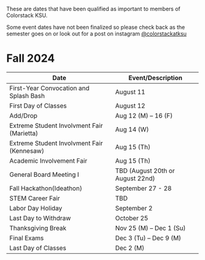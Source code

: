 These are dates that have been qualified as important to members of Colorstack KSU.

Some event dates have not been finalized so please check back as the semester goes on or look out for a post on instagram [@colorstackatksu](https://www.instagram.com/colorstackatksu/)

# Fall 2024

| Date     | Event/Description      |
|----------------|----------------|
| First-Year Convocation and Splash Bash | August 11 |
| First Day of Classes  | August 12 |
| Add/Drop  | Aug 12 (M) – 16 (F) |
| Extreme Student Involvment Fair (Marietta)  | Aug 14 (W) |
| Extreme Student Involvment Fair (Kennesaw)  | Aug 15 (Th) |
| Academic Involvement Fair  | Aug 15 (Th) |
| General Board Meeting I | TBD (August 20th or August 22nd) |
| Fall Hackathon(Ideathon) | September 27 - 28 |
| STEM Career Fair | TBD |
| Labor Day Holiday  | September 2  |
| Last Day to Withdraw  | October 25 |
| Thanksgiving Break  | Nov 25 (M) – Dec 1 (Su)  |
| Final Exams  | 	Dec 3 (Tu) – Dec 9 (M) |
| Last Day of Classes  | Dec 2 (M) |

